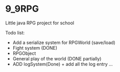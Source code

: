 # 9_9RPG
Little java RPG project for school

Todo list:
- Add a serialize system for RPGWorld (save/load) 
- Fight system (DONE)
- RPGObject
- General play of the world (DONE partially)
- ADD logSystem(Done) + add all the log entry 
...
